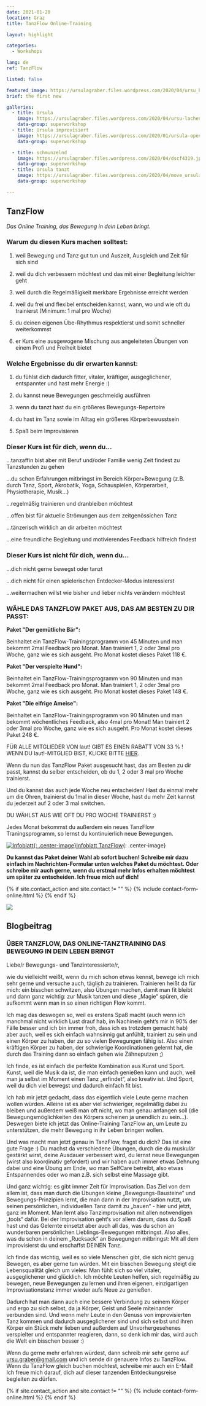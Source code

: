 ```yaml
---
date: 2021-01-20
location: Graz
title: TanzFlow Online-Training

layout: highlight

categories:
  - Workshops

lang: de
ref: TanzFlow

listed: false

featured_image: https://ursulagraber.files.wordpress.com/2020/04/ursu_haende.jpg?w=500&fit=crop
brief: the first new

galleries:
  - title: Ursula
    image: https://ursulagraber.files.wordpress.com/2020/04/ursu-lachend.jpg
    data-group: superworkshop
  - title: Ursula improvisiert
    image: https://ursulagraber.files.wordpress.com/2020/01/ursula-open-stage.jpg
    data-group: superworkshop

  - title: schmunzelnd
    image: https://ursulagraber.files.wordpress.com/2020/04/dscf4319.jpg
    data-group: superworkshop
  - title: Ursula tanzt
    image: https://ursulagraber.files.wordpress.com/2020/04/move_ursulagraber.jpg
    data-group: superworkshop

---
```



## TanzFlow

_Das Online Training, das Bewegung in dein Leben bringt._

### **Warum du diesen Kurs machen solltest:**

1. weil Bewegung und Tanz gut tun und Auszeit, Ausgleich und Zeit für sich sind

2. weil du dich verbessern möchtest und das mit einer Begleitung leichter geht

3. weil durch die Regelmäßigkeit merkbare Ergebnisse erreicht werden

4. weil du frei und flexibel entscheiden kannst, wann, wo und wie oft du trainierst (Minimum: 1 mal pro Woche)

5. du deinen eigenen Übe-Rhythmus respektierst und somit schneller weiterkommst

6. er Kurs eine ausgewogene Mischung aus angeleiteten Übungen von einem Profi und Freiheit bietet


### **Welche Ergebnisse du dir erwarten kannst:**

1. du fühlst dich dadurch fitter, vitaler, kräftiger, ausgeglichener, entspannter und hast mehr Energie :)

2. du kannst neue Bewegungen geschmeidig ausführen

3. wenn du tanzt hast du ein größeres Bewegungs-Repertoire

4. du hast im Tanz sowie im Alltag ein größeres Körperbewusstsein

5. Spaß beim Improvisieren


### Dieser Kurs ist für dich, wenn du...

...tanzaffin bist aber mit Beruf und/oder Familie wenig Zeit findest zu Tanzstunden zu gehen

...du schon Erfahrungen mitbringst im Bereich Körper+Bewegung (z.B. durch Tanz, Sport, Akrobatik, Yoga, Schauspielen, Körperarbeit, Physiotherapie, Musik…)

...regelmäßig trainieren und dranbleiben möchtest

...offen bist für aktuelle Strömungen aus dem zeitgenössichen Tanz

...tänzerisch wirklich an dir arbeiten möchtest

...eine freundliche Begleitung und motivierendes Feedback hilfreich findest

### Dieser Kurs ist nicht für dich, wenn du...

...dich nicht gerne bewegst oder tanzt

...dich nicht für einen spielerischen Entdecker-Modus interessierst

...weitermachen willst wie bisher und lieber nichts verändern möchtest


### WÄHLE DAS TANZFLOW PAKET AUS, DAS AM BESTEN ZU DIR PASST:

__Paket "Der gemütliche Bär":__

Beinhaltet ein TanzFlow-Trainingsprogramm von 45 Minuten und man bekommt 2mal Feedback pro Monat. Man trainiert 1, 2 oder 3mal pro Woche, ganz wie es sich ausgeht. Pro Monat kostet dieses Paket 118 €.

__Paket "Der verspielte Hund":__

Beinhaltet ein TanzFlow-Trainingsprogramm von 90 Minuten und man bekommt 2mal Feedback pro Monat. Man trainiert 1, 2 oder 3mal pro Woche, ganz wie es sich ausgeht. Pro Monat kostet dieses Paket 148 €.

__Paket "Die eifrige Ameise":__

Beinhaltet ein TanzFlow-Trainingsprogramm von 90 Minuten und man bekommt wöchentliches Feedback, also 4mal pro Monat! Man trainiert 2 oder 3mal pro Woche, ganz wie es sich ausgeht. Pro Monat kostet dieses Paket 248 €.

FÜR ALLE MITGLIEDER VON laut! GIBT ES EINEN RABATT VON 33 % ! WENN DU laut!-MITGLIED BIST, KLICKE BITTE [HIER](https://www.laut.or.at/tanzflow-ursula-graber/#information).

Wenn du nun das TanzFlow Paket ausgesucht hast, das am Besten zu dir passt, kannst du selber entscheiden, ob du 1, 2 oder 3 mal pro Woche trainierst.

Und du kannst das auch jede Woche neu entscheiden! Hast du einmal mehr um die Ohren, trainierst du 1mal in dieser Woche, hast du mehr Zeit kannst du jederzeit auf 2 oder 3 mal switchen.

DU WÄHLST AUS WIE OFT DU PRO WOCHE TRAINIERST :)

Jedes Monat bekommst du außerdem ein neues TanzFlow Traningsprogramm, so lernst du kontinuierlich neue Bewegungen.

[![Infoblatt]({{site.url}}/images/file-icon.png){: .center-image}Infoblatt TanzFlow]({{site.url}}/docs/Infoblatt_TanzFlow.pdf){: .center-image}

__Du kannst das Paket deiner Wahl ab sofort buchen! Schreibe mir dazu einfach im Nachrichten-Formular unten welches Paket du möchtest. Oder schreibe mir auch gerne, wenn du erstmal mehr Infos erhalten möchtest um später zu entscheiden. Ich freue mich auf dich!__

{% if site.contact_action and site.contact != "" %}
{% include contact-form-online.html %}
{% endif %}

![](https://ursulagraber.files.wordpress.com/2020/04/ursu_haende.jpg?w=300&fit=crop)

## Blogbeitrag
### ÜBER TANZFLOW, DAS ONLINE-TANZTRAINING DAS BEWEGUNG IN DEIN LEBEN BRINGT

Liebe/r Bewegungs- und Tanzinteressierte/r,

wie du vielleicht weißt, wenn du mich schon etwas kennst, bewege ich mich sehr gerne und versuche auch, täglich zu trainieren. Trainieren heißt da für mich: ein bisschen schwitzen, also Übungen machen, damit man fit bleibt und dann ganz wichtig: zur Musik tanzen und diese „Magie“ spüren, die aufkommt wenn man in so einen richtigen Flow kommt.

Ich mag das deswegen so, weil es erstens Spaß macht (auch wenn ich manchmal nicht wirklich Lust drauf hab, im Nachinein geht‘s mir in 90% der Fälle besser und ich bin immer froh, dass ich es trotzdem gemacht hab) aber auch, weil es sich einfach wahnsinnig gut anfühlt, trainiert zu sein und einen Körper zu haben, der zu so vielen Bewegungen fähig ist. Also einen kräftigen Körper zu haben, der schwierige Koordinationen gelernt hat, die durch das Training dann so einfach gehen wie Zähneputzen ;)


Ich finde, es ist einfach die perfekte Kombination aus Kunst und Sport. Kunst, weil die Musik da ist, die man einfach genießen kann und auch, weil man ja selbst im Moment einen Tanz „erfindet“, also kreativ ist. Und Sport, weil du dich viel bewegst und dadurch einfach fit bist.


Ich hab mir jetzt gedacht, dass das eigentlich viele Leute gerne machen wollen würden. Alleine ist es aber viel schwieriger, regelmäßig dabei zu bleiben und außerdem weiß man oft nicht, wo man genau anfangen soll (die Bewegungsmöglichkeiten des Körpers scheinen ja unendlich zu sein...). Deswegen biete ich jetzt das Online-Training TanzFlow an, um Leute zu unterstützen, die mehr Bewegung in ihr Leben bringen wollen.

Und was macht man jetzt genau in TanzFlow, fragst du dich? Das ist eine gute Frage :) Du machst da verschiedene Übungen, durch die du muskulär gestärkt wirst, deine Ausdauer verbessert wird, du lernst neue Bewegungen (wirst also koordinativ gefordert) und wir haben auch immer etwas Dehnung dabei und eine Übung am Ende, wo man SelfCare betreibt, also etwas Entspannendes oder wo man z.B. sich selbst eine Massage gibt.

Und ganz wichtig: es gibt immer Zeit für Improvisation. Das Ziel von dem allem ist, dass man durch die Übungen kleine „Bewegungs-Bausteine“ und Bewegungs-Prinzipien lernt, die man dann in der Improvisation nutzt, um seinen persönlichen, individuellen Tanz damit zu „bauen“ - hier und jetzt, ganz im Moment. Man lernt also Tanzimprovisation mit allen notwendigen „tools“ dafür. Bei der Improvisation geht‘s vor allem darum, dass du Spaß hast und das Gelernte einsetzt aber auch all das, was du schon an wunderbaren persönlichen Lieblings-Bewegungen mitbringst. Also alles, was du schon in deinem „Rucksack“ an Bewegungen mitbringst: Mit all dem improvisierst du und erschaffst DEINEN Tanz.


Ich finde das wichtig, weil es so viele Menschen gibt, die sich nicht genug Bewegen, es aber gerne tun würden. Mit ein bisschen Bewegung steigt die Lebensqualität gleich um vieles: Man fühlt sich so viel vitaler, ausgeglichener und glücklich. Ich möchte Leuten helfen, sich regelmäßig zu bewegen, neue Bewegungen zu lernen und ihren eigenen, einzigartigen Improvisationstanz immer wieder aufs Neue zu genießen.

Dadurch hat man dann auch eine bessere Verbindung zu seinem Körper und ergo zu sich selbst, da ja Körper, Geist und Seele miteinander verbunden sind. Und wenn mehr Leute in den Genuss von improvisierten Tanz kommen und dadurch ausgeglichener sind und sich selbst und ihren Körper ein Stück mehr lieben und außerdem auf Unvorhergesehenes verspielter und entspannter reagieren, dann, so denk ich mir das, wird auch die Welt ein bisschen besser :)


Wenn du gerne mehr erfahren würdest, dann schreib mir sehr gerne auf ursu.graber@gmail.com und ich sende dir genauere Infos zu TanzFlow. Wenn du TanzFlow gleich buchen möchtest, schreibe mir auch ein E-Mail! Ich freue mich darauf, dich auf dieser tanzenden Entdeckungsreise begleiten zu dürfen.

{% if site.contact_action and site.contact != "" %}
{% include contact-form-online.html %}
{% endif %}
